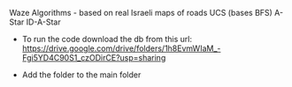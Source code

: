 Waze Algorithms - based on real Israeli maps of roads
UCS (bases BFS)
A-Star
ID-A-Star

* To run the code download the db from this url: https://drive.google.com/drive/folders/1h8EvmWIaM_-Fgi5YD4C90S1_czODirCE?usp=sharing

* Add the folder to the main folder
